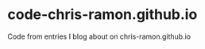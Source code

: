 code-chris-ramon.github.io
==========================

Code from entries I blog about on chris-ramon.github.io
